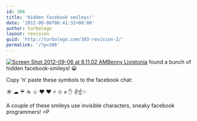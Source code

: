```yaml
---
id: 306
title: 'Hidden facebook smileys!'
date: '2012-09-06T06:41:32+00:00'
author: turbolego
layout: revision
guid: 'http://turbolego.com/303-revision-2/'
permalink: '/?p=306'
---
```


[![](https://turbolego.com/wp-content/uploads/2012/09/Screen-Shot-2012-09-06-at-8.11.02-AM.png "Screen Shot 2012-09-06 at 8.11.02 AM")](https://turbolego.com/wp-content/uploads/2012/09/Screen-Shot-2012-09-06-at-8.11.02-AM.png)[Benny Livistonia](http://www.facebook.com/benny.livistonia "http://www.facebook.com/benny.livistonia") found a bunch of hidden facebook-smileys! 😀

Copy ‘n’ paste these symbols to the facebook chat:

☀ ☁ ☔ ☕ ☺ ♥ ❤ ⚡ ⛄ ✊ ✋ ✌☝✨

A couple of these smileys use invisible characters, sneaky facebook programmers! =P
